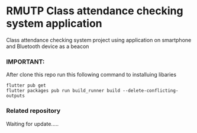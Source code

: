 # RMUTP Class attendance checking system application

Class attendance checking system project using application on smartphone and Bluetooth device as a beacon

### IMPORTANT:

After clone this repo run this following command to installuing libaries

```
flutter pub get
flutter packages pub run build_runner build --delete-conflicting-outputs
```

### Related repository

Waiting for update.....
